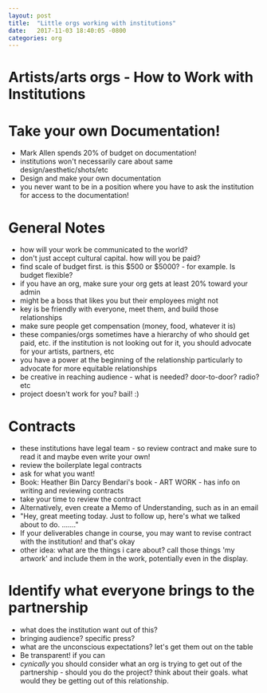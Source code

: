 ```yaml
---
layout: post
title:  "Little orgs working with institutions"
date:   2017-11-03 18:40:05 -0800
categories: org
---
```


# Artists/arts orgs - How to Work with Institutions

# Take your own Documentation!

* Mark Allen spends 20% of budget on documentation!
* institutions won't necessarily care about same design/aesthetic/shots/etc
* Design and make your own documentation
* you never want to be in a position where you have to ask the institution for access to the documentation!

# General Notes

* how will your work be communicated to the world?
* don't just accept cultural capital. how will you be paid?
* find scale of budget first. is this $500 or $5000? - for example. Is budget flexible?
* if you have an org, make sure your org gets at least 20% toward your admin
* might be a boss that likes you but their employees might not
* key is be friendly with everyone, meet them, and build those relationships
* make sure people get compensation (money, food, whatever it is)
* these companies/orgs sometimes have a hierarchy of who should get paid, etc. if the institution is not looking out for it, you should advocate for your artists, partners, etc
* you have a power at the beginning of the relationship particularly to advocate for more equitable relationships
* be creative in reaching audience - what is needed? door-to-door? radio? etc
* project doesn't work for you? bail! :)

# Contracts

* these institutions have legal team - so review contract and make sure to read it and maybe even write your own!
* review the boilerplate legal contracts
* ask for what you want!
* Book: Heather Bin Darcy Bendari's book - ART WORK - has info on writing and reviewing contracts
* take your time to review the contract
* Alternatively, even create a Memo of Understanding, such as in an email
* "Hey, great meeting today. Just to follow up, here's what we talked about to do. ......."
* If your deliverables change in course, you may want to revise contract with the institution! and that's okay
* other idea: what are the things i care about? call those things 'my artwork' and include them in the work, potentially even in the display.

# Identify what everyone brings to the partnership
* what does the institution want out of this?
* bringing audience? specific press?
* what are the unconscious expectations? let's get them out on the table
* Be transparent! if you can
* *cynically* you should consider what an org is trying to get out of the partnership - should you do the project? think about their goals. what would they be getting out of this relationship.
